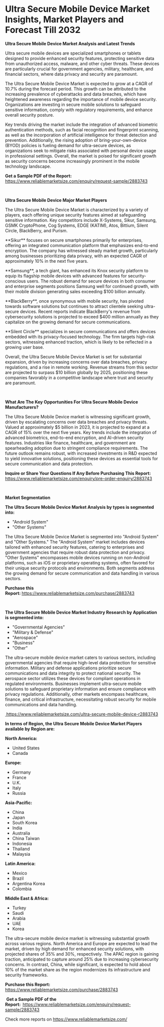 <p><h1>Ultra Secure Mobile Device Market Insights, Market Players and Forecast Till 2032</h1></p><p><strong>Ultra Secure Mobile Device Market Analysis and Latest Trends</strong></p>
<p><p>Ultra secure mobile devices are specialized smartphones or tablets designed to provide enhanced security features, protecting sensitive data from unauthorized access, malware, and other cyber threats. These devices are particularly crucial for government agencies, military, healthcare, and financial sectors, where data privacy and security are paramount. </p><p>The Ultra Secure Mobile Device Market is expected to grow at a CAGR of 10.7% during the forecast period. This growth can be attributed to the increasing prevalence of cyberattacks and data breaches, which have heightened awareness regarding the importance of mobile device security. Organizations are investing in secure mobile solutions to safeguard sensitive information, comply with regulatory requirements, and enhance overall security posture.</p><p>Key trends driving the market include the integration of advanced biometric authentication methods, such as facial recognition and fingerprint scanning, as well as the incorporation of artificial intelligence for threat detection and prevention. Additionally, the rising adoption of bring-your-own-device (BYOD) policies is fueling demand for ultra-secure devices, as organizations seek to mitigate risks associated with personal device usage in professional settings. Overall, the market is poised for significant growth as security concerns become increasingly prominent in the mobile technology landscape.</p></p>
<p><strong>Get a Sample PDF of the Report:&nbsp;</strong> <a href="https://www.reliablemarketsize.com/enquiry/request-sample/2883743?utm_campaign=3365&utm_medium=2&utm_source=Github&utm_content=ia&utm_term=13032025&utm_id=ultra-secure-mobile-device">https://www.reliablemarketsize.com/enquiry/request-sample/2883743</a></p>
<p>&nbsp;</p>
<p><strong>Ultra Secure Mobile Device Major Market Players</strong></p>
<p><p>The Ultra Secure Mobile Device Market is characterized by a variety of players, each offering unique security features aimed at safeguarding sensitive information. Key competitors include X-Systems, Sikur, Samsung, GSMK CryptoPhone, Cog Systems, EDGE (KATIM), Atos, Bittium, Silent Circle, BlackBerry, and Purism.</p><p>**Sikur** focuses on secure smartphones primarily for enterprises, offering an integrated communication platform that emphasizes end-to-end encryption. The company has witnessed steady market growth, particularly among businesses prioritizing data privacy, with an expected CAGR of approximately 10% in the next five years.</p><p>**Samsung**, a tech giant, has enhanced its Knox security platform to equip its flagship mobile devices with advanced features for security-conscious users. The robust demand for secure devices in both consumer and enterprise segments positions Samsung well for continued growth, with their mobile division generating sales exceeding $100 billion annually.</p><p>**BlackBerry**, once synonymous with mobile security, has pivoted towards software solutions but continues to attract clientele seeking ultra-secure devices. Recent reports indicate BlackBerry's revenue from cybersecurity solutions is projected to exceed $400 million annually as they capitalize on the growing demand for secure communications.</p><p>**Silent Circle** specializes in secure communications and offers devices embedded with its privacy-focused technology. The firm targets high-risk sectors, witnessing enhanced traction, which is likely to be reflected in a growing user base.</p><p>Overall, the Ultra Secure Mobile Device Market is set for substantial expansion, driven by increasing concerns over data breaches, privacy regulations, and a rise in remote working. Revenue streams from this sector are projected to surpass $10 billion globally by 2025, positioning these companies favorably in a competitive landscape where trust and security are paramount.</p></p>
<p>&nbsp;</p>
<p><strong>What Are The Key Opportunities For Ultra Secure Mobile Device Manufacturers?</strong></p>
<p><p>The Ultra Secure Mobile Device market is witnessing significant growth, driven by escalating concerns over data breaches and privacy threats. Valued at approximately $5 billion in 2023, it is projected to expand at a CAGR of 15% over the next five years. Key trends include the integration of advanced biometrics, end-to-end encryption, and AI-driven security features. Industries like finance, healthcare, and government are spearheading adoption due to stringent compliance requirements. The future outlook remains robust, with increased investments in R&D expected to yield innovative solutions, positioning these devices as essential tools for secure communication and data protection.</p></p>
<p><strong>Inquire or Share Your Questions If Any Before Purchasing This Report:</strong> <a href="https://www.reliablemarketsize.com/enquiry/pre-order-enquiry/2883743?utm_campaign=3365&utm_medium=2&utm_source=Github&utm_content=ia&utm_term=13032025&utm_id=ultra-secure-mobile-device">https://www.reliablemarketsize.com/enquiry/pre-order-enquiry/2883743</a></p>
<p>&nbsp;</p>
<p><strong>Market Segmentation</strong></p>
<p><strong>The Ultra Secure Mobile Device Market Analysis by types is segmented into:</strong></p>
<p><ul><li>"Android System"</li><li>"Other Systems"</li></ul></p>
<p><p>The Ultra Secure Mobile Device Market is segmented into "Android System" and "Other Systems." The "Android System" market includes devices tailored with enhanced security features, catering to enterprises and government agencies that require robust data protection and privacy. "Other Systems" encompasses mobile devices running on non-Android platforms, such as iOS or proprietary operating systems, often favored for their unique security protocols and environments. Both segments address the growing demand for secure communication and data handling in various sectors.</p></p>
<p><strong>Purchase this Report:&nbsp;</strong><a href="https://www.reliablemarketsize.com/purchase/2883743?utm_campaign=3365&utm_medium=2&utm_source=Github&utm_content=ia&utm_term=13032025&utm_id=ultra-secure-mobile-device">https://www.reliablemarketsize.com/purchase/2883743</a></p>
<p>&nbsp;</p>
<p><strong>The Ultra Secure Mobile Device Market Industry Research by Application is segmented into:</strong></p>
<p><ul><li>"Governmental Agencies"</li><li>"Military & Defense"</li><li>"Aerospace"</li><li>"Business"</li><li>"Other"</li></ul></p>
<p><p>The ultra-secure mobile device market caters to various sectors, including governmental agencies that require high-level data protection for sensitive information. Military and defense applications prioritize secure communications and data integrity to protect national security. The aerospace sector utilizes these devices for compliant operations in regulated environments. Businesses implement ultra-secure mobile solutions to safeguard proprietary information and ensure compliance with privacy regulations. Additionally, other markets encompass healthcare, finance, and critical infrastructure, necessitating robust security for mobile communications and data handling.</p></p>
<p><a href="https://www.reliablemarketsize.com/ultra-secure-mobile-device-r2883743?utm_campaign=3365&utm_medium=2&utm_source=Github&utm_content=ia&utm_term=13032025&utm_id=ultra-secure-mobile-device">&nbsp;https://www.reliablemarketsize.com/ultra-secure-mobile-device-r2883743</a></p>
<p><strong>In terms of Region, the Ultra Secure Mobile Device Market Players available by Region are:</strong></p>
<p>
    <p> <strong> North America: </strong>
        <ul>
            <li>United States</li>
            <li>Canada</li>
        </ul>
        </p> 
    <p> <strong> Europe: </strong>
        <ul>
            <li>Germany</li>
            <li>France</li>
            <li>U.K.</li>
            <li>Italy</li>
            <li>Russia</li>
        </ul>
        </p> 
    <p> <strong> Asia-Pacific: </strong>
        <ul>
            <li>China</li>
            <li>Japan</li>
            <li>South Korea</li>
            <li>India</li>
            <li>Australia</li>
            <li>China Taiwan</li>
            <li>Indonesia</li>
            <li>Thailand</li>
            <li>Malaysia</li>
        </ul>
        </p> 
    <p> <strong> Latin America: </strong>
        <ul>
            <li>Mexico</li>
            <li>Brazil</li>
            <li>Argentina Korea</li>
            <li>Colombia</li>
        </ul>
        </p> 
    <p> <strong> Middle East & Africa: </strong>
        <ul>
            <li>Turkey</li>
            <li>Saudi</li>
            <li>Arabia</li>
            <li>UAE</li>
            <li>Korea</li>
        </ul>
    </p>
    </p>
<p><p>The ultra-secure mobile device market is witnessing substantial growth across various regions. North America and Europe are expected to lead the market, driven by high demand for enhanced security solutions, with projected shares of 35% and 30%, respectively. The APAC region is gaining traction, anticipated to capture around 25% due to increasing cybersecurity concerns. In contrast, China, while significant, is expected to hold about 10% of the market share as the region modernizes its infrastructure and security frameworks.</p></p>
<p><strong>Purchase this Report: </strong><a href="https://www.reliablemarketsize.com/purchase/2883743?utm_campaign=3365&utm_medium=2&utm_source=Github&utm_content=ia&utm_term=13032025&utm_id=ultra-secure-mobile-device">https://www.reliablemarketsize.com/purchase/2883743</a></p>
<p>&nbsp;<strong>Get a Sample PDF of the Report:&nbsp;&nbsp;</strong><a href="https://www.reliablemarketsize.com/enquiry/request-sample/2883743?utm_campaign=3365&utm_medium=2&utm_source=Github&utm_content=ia&utm_term=13032025&utm_id=ultra-secure-mobile-device">https://www.reliablemarketsize.com/enquiry/request-sample/2883743</a></p>
<p><strong></strong></p>
<p>Check more reports on <a href="https://www.reliablemarketsize.com/?utm_campaign=3365&utm_medium=2&utm_source=Github&utm_content=ia&utm_term=13032025&utm_id=ultra-secure-mobile-device">https://www.reliablemarketsize.com/</a></p>